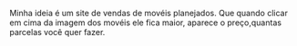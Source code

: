 Minha ideia é um site de vendas de movéis planejados.
Que quando clicar em cima da imagem dos movéis ele fica maior, aparece o preço,quantas parcelas você quer fazer.
